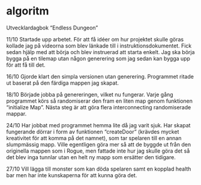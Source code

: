 # algoritm

Utvecklardagbok “Endless Dungeon”

11/10
Startade upp arbetet. För att få idéer om hur projektet skulle göras kollade jag på videorna som blev länkade till i instruktionsdokumentet. Fick sedan hjälp med att börja och blev instruerad att starta enkelt. Jag ska börja bygga på en tilemap utan någon generering som jag sedan kan bygga upp för att få till det. 

16/10
Gjorde klart den simpla versionen utan generering. Programmet ritade ut baserat på den färdiga mappen jag skapat. 

18/10
Började jobba på genereringen, vilket nu fungerar. Varje gång programmet körs så randomiserar den fram en liten map genom funktionen “initialize Map”. Nästa steg är att göra flera interconnecting randomiserade mappar.

24/10
Har jobbat med programmet hemma lite då jag varit sjuk. Har skapat fungerande dörrar i form av funktionen “createDoor” (krävdes mycket kreativitet för att komma på det namnet), som tar spelaren till en annan slumpmässig mapp. Ville egentligen göra mer så att de byggde ut från den originella mappen som i Rogue, men fattade inte hur jag skulle göra det så det blev inga tunnlar utan en helt ny mapp som ersätter den tidigare.

27/10
Vill lägga till monster som kan döda spelaren samt en kopplad health bar men har inte kunskaperna för att kunna göra det.
